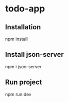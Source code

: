 # todo-app
## Installation
npm install
## Install json-server
npm i json-server
## Run project
npm run dev

